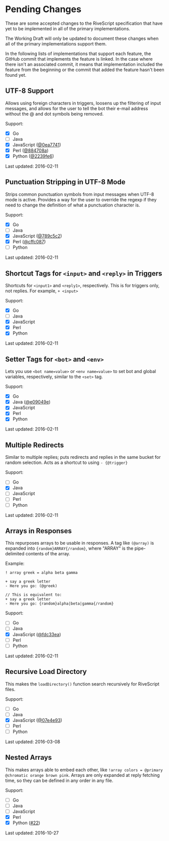 # Pending Changes

These are some accepted changes to the RiveScript specification that have yet
to be implemented in all of the primary implementations.

The Working Draft will only be updated to document these changes when all of the
primary implementations support them.

In the following lists of implementations that support each feature, the GitHub
commit that implements the feature is linked. In the case where there isn't an
associated commit, it means that implementation included the feature from the
beginning or the commit that added the feature hasn't been found yet.

## UTF-8 Support

Allows using foreign characters in triggers, loosens up the filtering of input
messages, and allows for the user to tell the bot their e-mail address without
the @ and dot symbols being removed.

Support:

- [x] Go
- [ ] Java
- [x] JavaScript ([@0ea7741](https://github.com/aichaos/rivescript-js/commit/0ea77415419b941ce6cadc3ab3743810104c2fe3))
- [x] Perl ([@884708a](https://github.com/aichaos/rivescript-perl/commit/884708a4acf788a30274c62c3890d4587020a669))
- [x] Python ([@2239fe6](https://github.com/aichaos/rivescript-python/commit/2239fe6b1c333f77937cbb319e583b4238ce2cc9))

Last updated: 2016-02-11

## Punctuation Stripping in UTF-8 Mode

Strips common punctuation symbols from input messages when UTF-8 mode is active.
Provides a way for the user to override the regexp if they need to change the
definition of what a punctuation character is.

Support:

- [x] Go
- [ ] Java
- [x] JavaScript ([@789c5c2](https://github.com/aichaos/rivescript-js/commit/789c5c21acb7f957187b5f5966c6688659428087))
- [x] Perl ([@cffc087](https://github.com/aichaos/rivescript-perl/commit/cffc08763a08e6a5b85c0c06b19e1f76bd0c93ca))
- [ ] Python

Last updated: 2016-02-11

## Shortcut Tags for `<input>` and `<reply>` in Triggers

Shortcuts for `<input1>` and `<reply1>`, respectively. This is for triggers
only, not replies. For example, `+ <input>`

Support:

- [x] Go
- [ ] Java
- [x] JavaScript
- [x] Perl
- [x] Python

Last updated: 2016-02-11

## Setter Tags for `<bot>` and `<env>`

Lets you use `<bot name=value>` or `<env name=value>` to set bot and global
variables, respectively, similar to the `<set>` tag.

Support:

- [x] Go
- [x] Java ([@e09049e](https://github.com/aichaos/rivescript-java/pull/7/commits/e09049e1b24abf912aab46bb54fb302eff9ec9ff))
- [x] JavaScript
- [x] Perl
- [x] Python

Last updated: 2016-02-11

## Multiple Redirects

Similar to multiple replies; puts redirects and replies in the same bucket for
random selection. Acts as a shortcut to using `- {@trigger}`

Support:

- [ ] Go
- [x] Java
- [ ] JavaScript
- [ ] Perl
- [ ] Python

Last updated: 2016-02-11

## Arrays in Responses

This repurposes arrays to be usable in responses. A tag like `(@array)` is
expanded into `{random}ARRAY{/random}`, where "ARRAY" is the pipe-delimited
contents of the array.

Example:

```
! array greek = alpha beta gamma

+ say a greek letter
- Here you go: (@greek)

// This is equivalent to:
+ say a greek letter
- Here you go: {random}alpha|beta|gamma{/random}
```

Support:

- [ ] Go
- [ ] Java
- [x] JavaScript ([@fdc33ea](https://github.com/aichaos/rivescript-js/commit/fdc33eaa1a607113efc16cacb73cabf5a9928f38))
- [ ] Perl
- [ ] Python

Last updated: 2016-02-11

## Recursive Load Directory

This makes the `loadDirectory()` function search recursively for RiveScript files.

Support:

- [ ] Go
- [ ] Java
- [x] JavaScript ([@07e4e93](https://github.com/aichaos/rivescript-js/commit/07e4e932b0a69111fd797ec2a81393fbf3448ae7))
- [ ] Perl
- [ ] Python

Last updated: 2016-03-08

## Nested Arrays

This makes arrays able to embed each other, like `!array colors = @primary @chromatic orange brown pink`. Arrays are only expanded at reply fetching time, so they can be defined in any order in any file.

Support:

- [ ] Go
- [ ] Java
- [ ] JavaScript
- [x] Perl
- [x] Python ([#22](https://github.com/aichaos/rivescript-python/pull/22))

Last updated: 2016-10-27

